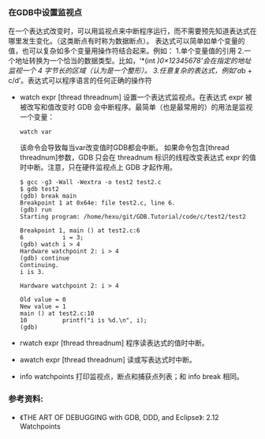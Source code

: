 ### 在GDB中设置监视点

在一个表达式改变时，可以用监视点来中断程序运行，而不需要预先知道表达式在哪里发生变化。（这类断点有时称为数据断点）。
表达式可以简单如单个变量的值，也可以复杂如多个变量用操作符结合起来。例如：
1.单个变量值的引用
2.一个地址转换为一个恰当的数据类型。比如，‘*(int *)0×12345678’会在指定的地址监视一个 4 字节长的区域（认为是一个整形）。
3.任意复杂的表达式，例如‘a*b + c/d’。表达式可以程序语言的任何正确的操作符

- watch expr [thread threadnum]
    设置一个表达式监视点。在表达式 expr 被被改写和值改变时 GDB 会中断程序。最简单（也是最常用的）的用法是监视一个变量：
    ```
    watch var
    ```
    该命令会导致每当var改变值时GDB都会中断。
    如果命令包含[thread threadnum]参数，GDB 只会在 threadnum 标识的线程改变表达式 expr 的值时中断。注意，只在硬件监视点上 GDB 才起作用。
    ```
    $ gcc -g3 -Wall -Wextra -o test2 test2.c 
    $ gdb test2
    (gdb) break main
    Breakpoint 1 at 0x64e: file test2.c, line 6.
    (gdb) run
    Starting program: /home/hexu/git/GDB.Tutorial/code/c/test2/test2
    
    Breakpoint 1, main () at test2.c:6
    6           i = 3;
    (gdb) watch i > 4
    Hardware watchpoint 2: i > 4
    (gdb) continue
    Continuing.
    i is 3.
    
    Hardware watchpoint 2: i > 4
    
    Old value = 0
    New value = 1
    main () at test2.c:10
    10          printf("i is %d.\n", i);
    (gdb)
    ```

- rwatch expr [thread threadnum]
    程序读表达式的值时中断。

- awatch expr [thread threadnum]
    读或写表达式时中断。

- info watchpoints
    打印监视点，断点和捕获点列表；和 info break 相同。

### 参考资料:
- 《THE ART OF DEBUGGING with GDB, DDD, and Eclipse》: 2.12 Watchpoints
